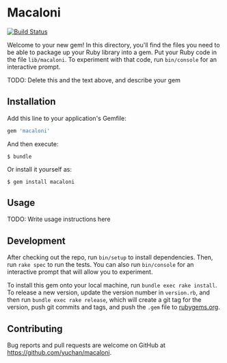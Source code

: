 # Macaloni

[![Build Status](https://travis-ci.org/yuchan/macaloni.svg?branch=master)](https://travis-ci.org/yuchan/macaloni)

Welcome to your new gem! In this directory, you'll find the files you need to be able to package up your Ruby library into a gem. Put your Ruby code in the file `lib/macaloni`. To experiment with that code, run `bin/console` for an interactive prompt.

TODO: Delete this and the text above, and describe your gem

## Installation

Add this line to your application's Gemfile:

```ruby
gem 'macaloni'
```

And then execute:

    $ bundle

Or install it yourself as:

    $ gem install macaloni

## Usage

TODO: Write usage instructions here

## Development

After checking out the repo, run `bin/setup` to install dependencies. Then, run `rake spec` to run the tests. You can also run `bin/console` for an interactive prompt that will allow you to experiment.

To install this gem onto your local machine, run `bundle exec rake install`. To release a new version, update the version number in `version.rb`, and then run `bundle exec rake release`, which will create a git tag for the version, push git commits and tags, and push the `.gem` file to [rubygems.org](https://rubygems.org).

## Contributing

Bug reports and pull requests are welcome on GitHub at https://github.com/yuchan/macaloni.

